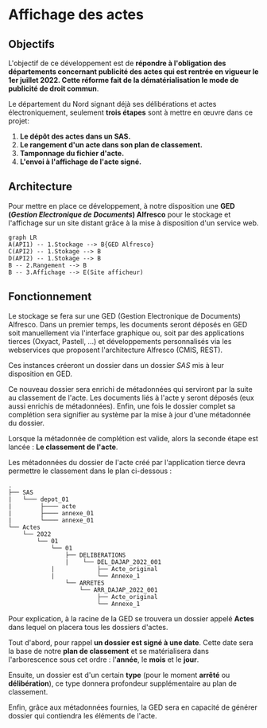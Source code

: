 # Affichage des actes
## Objectifs
L'objectif de ce développement est de **répondre à l'obligation des départements concernant publicité des actes qui est rentrée en vigueur le 1er juillet 2022. Cette réforme fait de la dématérialisation le mode de publicité de droit commun**.

Le département du Nord signant déjà ses délibérations et actes électroniquement, seulement **trois étapes** sont à mettre en œuvre dans ce projet:
1. **Le dépôt des actes dans un SAS.** 
2. **Le rangement d'un acte dans son plan de classement.**
3. **Tamponnage du fichier d'acte.** 
4. **L'envoi à l'affichage de l'acte signé.**

## Architecture
Pour mettre en place ce développement, à notre disposition une **GED (*Gestion Electronique de Documents*) Alfresco** pour le stockage et l'affichage sur un site distant grâce à la mise à disposition d'un service web. 
```mermaid  
graph LR  
A(API1) -- 1.Stockage --> B{GED Alfresco}  
C(API2) -- 1.Stokage --> B  
D(API2) -- 1.Stokage --> B  
B -- 2.Rangement --> B
B -- 3.Affichage --> E(Site afficheur)  
```  


## Fonctionnement
Le stockage se fera sur une GED (Gestion Electronique de Documents) Alfresco.
Dans un premier temps, les documents seront déposés en GED soit manuellement via l'interface graphique ou, soit par des applications tierces (Oxyact, Pastell, ...) et développements personnalisés via les webservices que proposent l'architecture Alfresco (CMIS, REST).


Ces instances créeront un dossier dans un dossier *SAS* mis à leur disposition en GED.

Ce nouveau dossier sera enrichi de métadonnées qui serviront par la suite au classement de l'acte. Les documents liés à l'acte y seront déposés (eux aussi enrichis de métadonnées). Enfin, une fois le dossier complet sa complétion sera signifier au système par la mise à jour d'une métadonnée du dossier.

Lorsque la métadonnée de complétion est valide, alors la seconde étape est lancée : **Le classement de l'acte**.

Les métadonnées du dossier de l'acte créé par l'application tierce devra permettre le classement dans le plan ci-dessous :
```
.
├── SAS
|   └─── depot_01
|        ├──── acte
|        ├──── annexe_01
|        └──── annexe_01
└── Actes
    └── 2022
        └── 01
            └── 01
                ├── DELIBERATIONS
                |	 └── DEL_DAJAP_2022_001
	        |    	     ├── Acte_original                          
	        |    	     └── Annexe_1
                └── ARRETES
	                └── ARR_DAJAP_2022_001
	                 	 ├── Acte_original                
	                	 └── Annexe_1
```
Pour explication, à la racine de la GED se trouvera un dossier appelé **Actes** dans lequel on placera tous les dossiers d'actes.

Tout d'abord, pour rappel **un dossier est signé à une date**. Cette date sera la base de notre **plan de classement** et se matérialisera dans l'arborescence sous cet ordre : l'**année**, le **mois** et le **jour**.

Ensuite, un dossier est d'un certain **type** (pour le moment **arrêté** ou **délibération**), ce type donnera profondeur supplémentaire au plan de classement.

Enfin, grâce aux métadonnées fournies, la GED sera en capacité de générer dossier qui contiendra les éléments de l'acte.